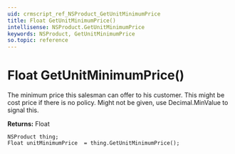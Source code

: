 ```yaml
---
uid: crmscript_ref_NSProduct_GetUnitMinimumPrice
title: Float GetUnitMinimumPrice()
intellisense: NSProduct.GetUnitMinimumPrice
keywords: NSProduct, GetUnitMinimumPrice
so.topic: reference
---
```


# Float GetUnitMinimumPrice()

The minimum price this salesman can offer to his customer. This might be cost price if there is no policy. Might not be given, use Decimal.MinValue to signal this.

**Returns:** Float

```crmscript
NSProduct thing;
Float unitMinimumPrice  = thing.GetUnitMinimumPrice();
```

